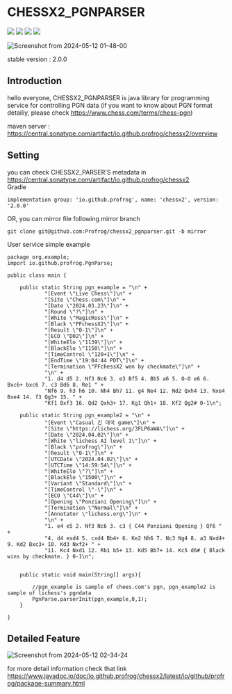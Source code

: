 # CHESSX2_PGNPARSER
<a href="https://developer.android.com" target="_blank"><img src="https://img.shields.io/badge/Android-3DDC84?style=flat-square&logo=Android Studio&logoColor=white"/></a>
<a href="https://developer.android.com" target="_blank"><img src="https://img.shields.io/badge/intellijidea-000000?style=flat-square&logo=intellijidea&logoColor=white"/></a>
<a href="https://developer.android.com" target="_blank"><img src="https://img.shields.io/badge/apachemaven-C71A36?style=flat-square&logo=apachemaven&logoColor=white"/></a>
<a href="https://developer.android.com" target="_blank"><img src="https://img.shields.io/badge/Gradle-02303A?style=flat-square&logo=Gradle&logoColor=white"/></a>

![Screenshot from 2024-05-12 01-48-00](https://github.com/Profrog/chessx2_pgnparser/assets/26535065/28b44443-1518-4740-a53a-7e80e03fbe02)


stable version :  2.0.0

## Introduction
hello everyone, CHESSX2_PGNPARSER is java library for programming service for controlling PGN data
(if you want to know about PGN format detailiy, please check https://www.chess.com/terms/chess-pgn)

maven server : https://central.sonatype.com/artifact/io.github.profrog/chessx2/overview  


## Setting
you can check CHESSX2_PARSER'S metadata in https://central.sonatype.com/artifact/io.github.profrog/chessx2  
Gradle  

    implementation group: 'io.github.profrog', name: 'chessx2', version: '2.0.0'

OR, you can mirror file following mirror branch
    
    git clone git@github.com:Profrog/chessx2_pgnparser.git -b mirror


User service simple example    
   
    package org.example;
    import io.github.profrog.PgnParse;

    public class main {
    
        public static String pgn_example = "\n" +
                "[Event \"Live Chess\"]\n" +
                "[Site \"Chess.com\"]\n" +
                "[Date \"2024.03.23\"]\n" +
                "[Round \"?\"]\n" +
                "[White \"MagicRoss\"]\n" +
                "[Black \"PFchessX2\"]\n" +
                "[Result \"0-1\"]\n" +
                "[ECO \"D02\"]\n" +
                "[WhiteElo \"1139\"]\n" +
                "[BlackElo \"1150\"]\n" +
                "[TimeControl \"120+1\"]\n" +
                "[EndTime \"19:04:44 PDT\"]\n" +
                "[Termination \"PFchessX2 won by checkmate\"]\n" +
                "\n" +
                "1. d4 d5 2. Nf3 Nc6 3. e3 Bf5 4. Bb5 a6 5. O-O e6 6. Bxc6+ bxc6 7. c3 Bd6 8. Re1 " +
                "Nf6 9. h3 h6 10. Nh4 Bh7 11. g4 Ne4 12. Nd2 Qxh4 13. Nxe4 Bxe4 14. f3 Qg3+ 15. " +
                "Kf1 Bxf3 16. Qd2 Qxh3+ 17. Kg1 Qh1+ 18. Kf2 Qg2# 0-1\n";
    
        public static String pgn_example2 = "\n" +
                "[Event \"Casual 긴 대국 game\"]\n" +
                "[Site \"https://lichess.org/3FLP6aWA\"]\n" +
                "[Date \"2024.04.02\"]\n" +
                "[White \"lichess AI level 1\"]\n" +
                "[Black \"profrog\"]\n" +
                "[Result \"0-1\"]\n" +
                "[UTCDate \"2024.04.02\"]\n" +
                "[UTCTime \"14:59:54\"]\n" +
                "[WhiteElo \"?\"]\n" +
                "[BlackElo \"1500\"]\n" +
                "[Variant \"Standard\"]\n" +
                "[TimeControl \"-\"]\n" +
                "[ECO \"C44\"]\n" +
                "[Opening \"Ponziani Opening\"]\n" +
                "[Termination \"Normal\"]\n" +
                "[Annotator \"lichess.org\"]\n" +
                "\n" +
                "1. e4 e5 2. Nf3 Nc6 3. c3 { C44 Ponziani Opening } Qf6 " +
                "4. d4 exd4 5. cxd4 Bb4+ 6. Ke2 Nh6 7. Nc3 Ng4 8. a3 Nxd4+ 9. Kd2 Bxc3+ 10. Kd3 Nxf2+ " +
                "11. Kc4 Nxd1 12. Rb1 b5+ 13. Kd5 Bb7+ 14. Kc5 d6# { Black wins by checkmate. } 0-1\n";
    
    
        public static void main(String[] args){

            //pgn_example is sample of chees.com's pgn, pgn_example2 is sample of lichess's pgndata
            PgnParse.parserInit(pgn_example,0,1);
        }
    
    }

## Detailed Feature

![Screenshot from 2024-05-12 02-34-24](https://github.com/Profrog/chessx2_pgnparser/assets/26535065/22a8d4cc-79bf-4fbb-bf0e-68187d495a5a)



for more detail information check that link
https://www.javadoc.io/doc/io.github.profrog/chessx2/latest/io/github/profrog/package-summary.html


  
